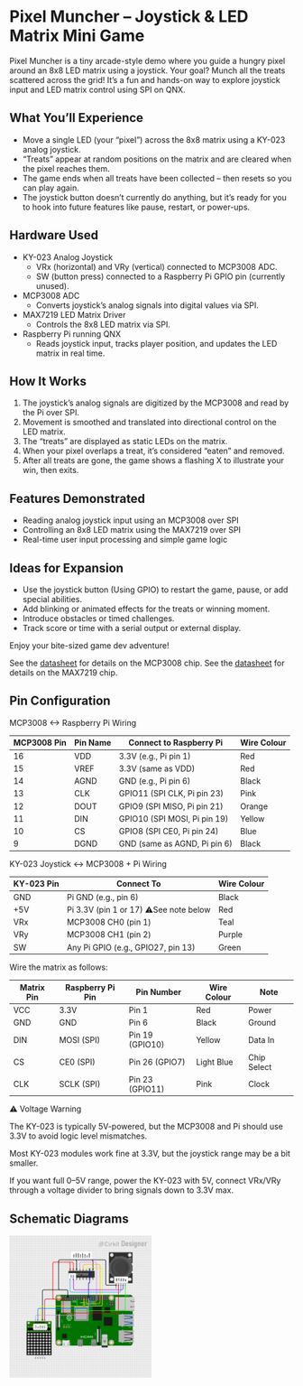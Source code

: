# Pixel Muncher – Joystick & LED Matrix Mini Game

Pixel Muncher is a tiny arcade-style demo where you guide a hungry pixel around an 8x8 LED matrix using a joystick. Your goal? Munch all the treats scattered across the grid! It’s a fun and hands-on way to explore joystick input and LED matrix control using SPI on QNX.

## What You’ll Experience
* Move a single LED (your “pixel”) across the 8x8 matrix using a KY-023 analog joystick.
* “Treats” appear at random positions on the matrix and are cleared when the pixel reaches them.
* The game ends when all treats have been collected – then resets so you can play again.
* The joystick button doesn’t currently do anything, but it’s ready for you to hook into future features like pause, restart, or power-ups.

## Hardware Used
* KY-023 Analog Joystick
    * VRx (horizontal) and VRy (vertical) connected to MCP3008 ADC.
    * SW (button press) connected to a Raspberry Pi GPIO pin (currently unused).
* MCP3008 ADC
    * Converts joystick’s analog signals into digital values via SPI.
* MAX7219 LED Matrix Driver
    * Controls the 8x8 LED matrix via SPI.
* Raspberry Pi running QNX
    * Reads joystick input, tracks player position, and updates the LED matrix in real time.

## How It Works

1. The joystick’s analog signals are digitized by the MCP3008 and read by the Pi over SPI.
2. Movement is smoothed and translated into directional control on the LED matrix.
3. The “treats” are displayed as static LEDs on the matrix.
4. When your pixel overlaps a treat, it’s considered “eaten” and removed.
5. After all treats are gone, the game shows a flashing X to illustrate your win, then exits.

## Features Demonstrated
* Reading analog joystick input using an MCP3008 over SPI
* Controlling an 8x8 LED matrix using the MAX7219 over SPI
* Real-time user input processing and simple game logic

## Ideas for Expansion
* Use the joystick button (Using GPIO) to restart the game, pause, or add special abilities.
* Add blinking or animated effects for the treats or winning moment.
* Introduce obstacles or timed challenges.
* Track score or time with a serial output or external display.

Enjoy your bite-sized game dev adventure!

See the [datasheet](https://cdn-shop.adafruit.com/datasheets/MCP3008.pdf) for details on the MCP3008 chip.
See the [datasheet](https://www.parallax.com/package/max7219-8-digit-display-driver-datasheet) for details on the MAX7219 chip.

## Pin Configuration

MCP3008 <-> Raspberry Pi Wiring

| MCP3008 Pin | Pin Name      | Connect to Raspberry Pi       | Wire Colour                   |
|-------------|---------------|-------------------------------|-------------------------------|
| 16          | VDD           | 3.3V (e.g., Pi pin 1)         | Red                           |
| 15          | VREF          | 3.3V (same as VDD)            | Red                           |
| 14          | AGND          | GND (e.g., Pi pin 6)          | Black                         |
| 13          | CLK           | GPIO11 (SPI CLK, Pi pin 23)   | Pink                          |
| 12          | DOUT          | GPIO9 (SPI MISO, Pi pin 21)   | Orange                        |
| 11          | DIN           | GPIO10 (SPI MOSI, Pi pin 19)  | Yellow                        |
| 10          | CS            | GPIO8 (SPI CE0, Pi pin 24)    | Blue                          |
| 9           | DGND          | GND (same as AGND, Pi pin 6)  | Black                         |

KY-023 Joystick <-> MCP3008 + Pi Wiring

| KY-023 Pin | Connect To                               | Wire Colour |
|------------|------------------------------------------|-------------|
| GND        | Pi GND (e.g., pin 6)                     | Black       |
| +5V        | Pi 3.3V (pin 1 or 17)  ⚠️See note below  | Red         |
| VRx        | MCP3008 CH0 (pin 1)                      | Teal        |
| VRy        | MCP3008 CH1 (pin 2)                      | Purple      |
| SW         | Any Pi GPIO (e.g., GPIO27, pin 13)       | Green       |

Wire the matrix as follows:

| Matrix Pin | Raspberry Pi Pin	| Pin Number      | Wire Colour | Note                       |
|------------|------------------|-----------------|-------------|----------------------------|
| VCC        | 3.3V             | Pin 1           | Red         | Power                      |
| GND        | GND              | Pin 6           | Black       | Ground                     |
| DIN        | MOSI (SPI)       | Pin 19 (GPIO10) | Yellow      | Data In                    |
| CS         | CE0 (SPI)        | Pin 26 (GPIO7)  | Light Blue  | Chip Select                |
| CLK        | SCLK (SPI)       | Pin 23 (GPIO11) | Pink        | Clock                      |

⚠️ Voltage Warning

The KY-023 is typically 5V-powered, but the MCP3008 and Pi should use 3.3V to avoid logic level mismatches.

Most KY-023 modules work fine at 3.3V, but the joystick range may be a bit smaller.

If you want full 0–5V range, power the KY-023 with 5V, connect VRx/VRy through a voltage divider to bring signals down to 3.3V max.

## Schematic Diagrams

<img src="./circuit-joystick-matrix-game.png" width="50%" />